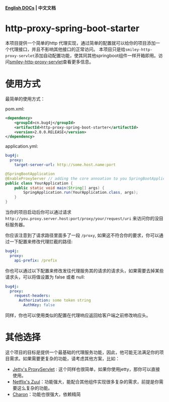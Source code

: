 **[English DOCs](README-EN.md) | 中文文档**

# http-proxy-spring-boot-starter
本项目提供一个简单的http 代理实现，通过简单的配置就可以给你的项目添加一个代理接口，并且不影响其他接口的正常访问。
本项目只是给`smiley-http-proxy-servlet`添加自动配置功能，使其同其他springboot组件一样开箱即用。访问[smiley-http-proxy-servlet](https://github.com/dsmiley/HTTP-Proxy-Servlet)查看更多信息。


# 使用方式
最简单的使用方式：

pom.xml:
```xml
<dependency>
    <groupId>cn.bug4j</groupId>
    <artifactId>http-proxy-spring-boot-starter</artifactId>
    <version>2.0.0.RELEASE</version>
</dependency>
```

application.yml:
```yml
bug4j:
  proxy: 
    target-server-url: http://some.host.name:port 
```

```java
@SpringBootApplication
@EnableProxyServer // adding the core annoation to you SpringBootApplication class, and 
public class YourApplication {
    public static void main(String[] args) {
        SpringApplication.run(YourApplication.class, args);
    }
}
```

当你的项目启动后你可以通过请求 `http://you.proxy.server.host:port/proxy/your/request/uri` 来访问你的没目标服务器。

你应该注意到了请求路径里面多了一段 `/proxy`, 如果这不符合你的要求，你可以通过一下配置来修改代理拦截的路径:
```yml
bug4j:
  proxy: 
    api-prefix: /prefix 
``` 

你也可以通过以下配置来修改发往代理服务其的请求的请求头，如果需要去掉某些请求头，可以将值设置为 false 或者 null:
```yml
bug4j: 
  proxy: 
    request-headers: 
      Authorization: some token string
        AuthKey: false
```

同样，你也可以使用类似的配置在代理响应返回给客户端之前修改响应头。

# 其他选择
这个项目的目标是提供一个最基础的代理服务功能，因此，他可能无法满足你的项目需求。如果需要更复杂的功能，请考虑其他方案，比如：

- [Jetty's ProxyServlet](https://www.eclipse.org/jetty/documentation/9.4.x/proxy-servlet.html) : 这个同样也很简单，如果你使用jetty，那你可以直接使用。
- [Netflix's Zuul](https://github.com/Netflix/zuul)：功能强大，能配合其他组件实现很多复杂的需求，前提是你需要这么复杂的功能。
- [Charon](https://github.com/mkopylec/charon-spring-boot-starter)：功能也很强大，依赖精简